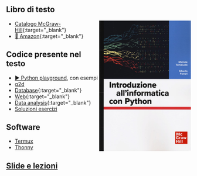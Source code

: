 ## Libro di testo

<img style="float:right; width:250px;" src="fondinfo-book.jpg">

- [Catalogo McGraw-Hill](https://www.mheducation.it/9788838613586){:target="_blank"}
- [🛒 Amazon](https://www.amazon.it/dp/8838613583){:target="_blank"}

## Codice presente nel testo

- [▶️ Python playground](https://fondinfo.github.io/play), con esempi
- [g2d](g2d)
- [Database](https://fondinfo.github.io/database){:target="_blank"}
- [Web](web){:target="_blank"}
- [Data analysis](https://fondinfo.github.io/dataanalysis){:target="_blank"}
- [Soluzioni esercizi](soluzioni)

## Software

- [Termux](termux)
- [Thonny](https://thonny.org/)

## [Slide e lezioni](/slides)
